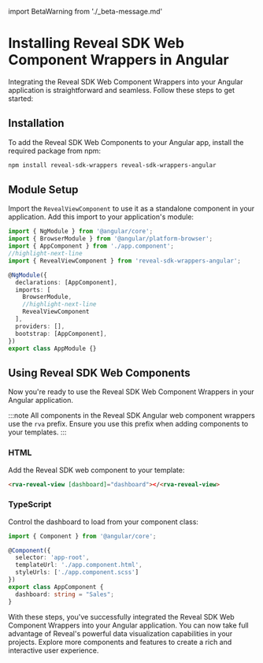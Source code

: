 import BetaWarning from './_beta-message.md'

# Installing Reveal SDK Web Component Wrappers in Angular

<BetaWarning />

Integrating the Reveal SDK Web Component Wrappers into your Angular application is straightforward and seamless. Follow these steps to get started:

## Installation

To add the Reveal SDK Web Components to your Angular app, install the required package from npm:

```bash npm2yarn
npm install reveal-sdk-wrappers reveal-sdk-wrappers-angular
```

## Module Setup

Import the `RevealViewComponent` to use it as a standalone component in your application. Add this import to your application's module:

```ts
import { NgModule } from '@angular/core';
import { BrowserModule } from '@angular/platform-browser';
import { AppComponent } from './app.component';
//highlight-next-line
import { RevealViewComponent } from 'reveal-sdk-wrappers-angular';

@NgModule({
  declarations: [AppComponent],
  imports: [
    BrowserModule,
    //highlight-next-line
    RevealViewComponent
  ],
  providers: [],
  bootstrap: [AppComponent],
})
export class AppModule {}
```

## Using Reveal SDK Web Components

Now you're ready to use the Reveal SDK Web Component Wrappers in your Angular application.

:::note
All components in the Reveal SDK Angular web component wrappers use the `rva` prefix. Ensure you use this prefix when adding components to your templates.
:::

### HTML

Add the Reveal SDK web component to your template:

```html
<rva-reveal-view [dashboard]="dashboard"></<rva-reveal-view>
```

### TypeScript

Control the dashboard to load from your component class:

```ts
import { Component } from '@angular/core';

@Component({
  selector: 'app-root',
  templateUrl: './app.component.html',
  styleUrls: ['./app.component.scss']
})
export class AppComponent {
  dashboard: string = "Sales";
}
```

With these steps, you've successfully integrated the Reveal SDK Web Component Wrappers into your Angular application. You can now take full advantage of Reveal's powerful data visualization capabilities in your projects. Explore more components and features to create a rich and interactive user experience.